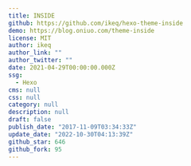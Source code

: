 ```yaml
---
title: INSIDE
github: https://github.com/ikeq/hexo-theme-inside
demo: https://blog.oniuo.com/theme-inside
license: MIT
author: ikeq
author_link: ""
author_twitter: ""
date: 2021-04-29T00:00:00.000Z
ssg:
  - Hexo
cms: null
css: null
category: null
description: null
draft: false
publish_date: "2017-11-09T03:34:33Z"
update_date: "2022-10-30T04:13:39Z"
github_star: 646
github_fork: 95
---
```

